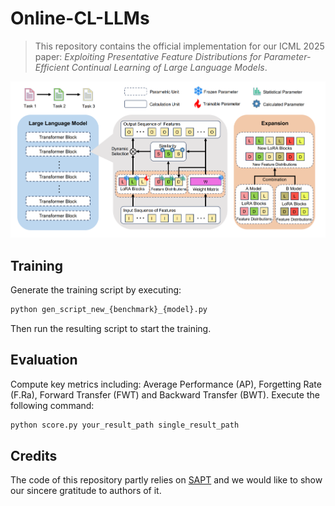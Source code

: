 # Online-CL-LLMs

> This repository contains the official implementation for our ICML 2025 paper: *Exploiting Presentative Feature Distributions for Parameter-Efficient Continual Learning of Large Language Models*.

![Architecture](./Architecture.png)

## Training

Generate the training script by executing:

```sh
python gen_script_new_{benchmark}_{model}.py
```

Then run the resulting script to start the training.

## Evaluation

Compute key metrics including: Average Performance (AP), Forgetting Rate (F.Ra), Forward Transfer (FWT) and Backward Transfer (BWT). Execute the following command:

```sh
python score.py your_result_path single_result_path 
```

<!--
## Citation
If you find our work useful for your research, please kindly cite our paper as follows:
```
@inproceedings{,
  title={Exploiting Presentative Feature Distributions for Parameter-Efficient Continual Learning of Large Language Models},
  author={Xin Cheng, Jiabo Ye, Haiyang Xu, Ming Yan, Ji Zhang, Feng Liu, Fei Huang, Lei Feng},
  booktitle={Proceedings of the 42th International Conference on Machine Learning (ICML'25)},
  year={2025}
}
```
-->

## Credits
The code of this repository partly relies on [SAPT](https://github.com/circle-hit/SAPT.git) and we would like to show our sincere gratitude to authors of it.
